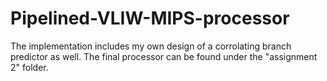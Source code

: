 Pipelined-VLIW-MIPS-processor
===================

The implementation includes my own design of a corrolating branch predictor as well. The final processor can be found under the "assignment 2" folder. 
